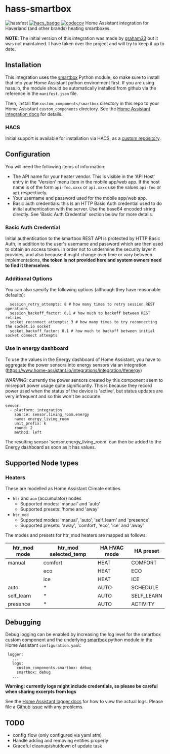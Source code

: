 # hass-smartbox
![hassfest](https://github.com/ajtudela/hass-smartbox/workflows/Validate%20with%20hassfest/badge.svg) [![hacs_badge](https://img.shields.io/badge/HACS-Custom-41BDF5.svg)](https://github.com/hacs/integration) [![codecov](https://codecov.io/gh/ajtudela/hass-smartbox/branch/main/graph/badge.svg?token=C6J448TUQ8)](https://codecov.io/gh/ajtudela/hass-smartbox)
Home Assistant integration for Haverland (and other brands) heating smartboxes.

**NOTE**: The initial version of this integration was made by [graham33](https://github.com/graham33) but it was not maintained. I have taken over the project and will try to keep it up to date.

## Installation
This integration uses the [smartbox] Python module, so make sure to install that
into your Home Assistant python environment first. If you are using hass.io, the
module should be automatically installed from github via the reference in the
`manifest.json` file.

Then, install the `custom_components/smartbox` directory in this repo to your
Home Assistant `custom_components` directory. See the [Home Assistant
integration docs] for details.

### HACS
Initial support is available for installation via HACS, as a [custom
repository].

## Configuration

You will need the following items of information:
* The API name for your heater vendor. This is visible in the 'API Host' entry
  in the 'Version' menu item in the mobile app/web app. If the host name is of
  the form `api-foo.xxxx` or `api.xxxx` use the values `api-foo` or `api`
  respectively.
* Your username and password used for the mobile app/web app.
* Basic auth credentials: this is an HTTP Basic Auth credential used to do
  initial authentication with the server. Use the base64 encoded string
  directly. See 'Basic Auth Credential' section below for more details.

### Basic Auth Credential
Initial authentication to the smartbox REST API is protected by HTTP Basic Auth,
in addition to the user's username and password which are then used to obtain an
access token. In order not to undermine the security layer it provides, and also
because it might change over time or vary between implementations, **the token
is not provided here and system owners need to find it themselves**.

### Additional Options
You can also specify the following options (although they have reasonable defaults):

```
  session_retry_attempts: 8 # how many times to retry session REST operations
  session_backoff_factor: 0.1 # how much to backoff between REST retries
  socket_reconnect_attempts: 3 # how many times to try reconnecting the socket.io socket
  socket_backoff_factor: 0.1 # how much to backoff between initial socket connect attempts
```

### Use in energy dashboard

To use the values in the Energy dashboard of Home Assistant, you have to
aggregate the power sensors into energy sensors via an integration
(https://www.home-assistant.io/integrations/integration/#energy)

*WARNING*: currently the power sensors created by this component seem to
misreport power usage quite significantly. This is because they record power
used when the status of the device is 'active', but status updates are very
infrequent and so this won't be accurate.

```
sensor:
  - platform: integration
    source: sensor.living_room.energy
    name: energy_living_room
    unit_prefix: k
    round: 2
    method: left
```

The resulting sensor 'sensor.energy_living_room' can then be added to the Energy dashboard as soon as it has values.

## Supported Node types

### Heaters
These are modelled as Home Assistant Climate entities.

* `htr` and `acm` (accumulator) nodes
  * Supported modes: 'manual' and 'auto'
  * Supported presets: 'home and 'away'
* `htr_mod`
  * Supported modes: 'manual', 'auto', 'self_learn' and 'presence'
  * Supported presets: 'away', 'comfort', 'eco', 'ice' and 'away'

The modes and presets for htr_mod heaters are mapped as follows:

| htr\_mod mode | htr\_mod selected_temp | HA HVAC mode | HA preset   |
|---------------|------------------------|--------------|-------------|
| manual        | comfort                | HEAT         | COMFORT     |
|               | eco                    | HEAT         | ECO         |
|               | ice                    | HEAT         | ICE         |
| auto          | *                      | AUTO         | SCHEDULE    |
| self\_learn   | *                      | AUTO         | SELF\_LEARN |
| presence      | *                      | AUTO         | ACTIVITY    |

## Debugging

Debug logging can be enabled by increasing the log level for the smartbox custom
component and the underlying [smartbox] python module in the Home Assistant
`configuration.yaml`:

```
 logger:
   ...
   logs:
     custom_components.smartbox: debug
     smartbox: debug
   ...
```

**Warning: currently logs might include credentials, so please be careful when
sharing excerpts from logs**

See the [Home Assistant logger docs] for how to view the actual logs. Please
file a [Github issue] with any problems.

## TODO
* config_flow (only configured via yaml atm)
* Handle adding and removing entities properly
* Graceful cleanup/shutdown of update task

[custom repository]: https://hacs.xyz/docs/faq/custom_repositories
[Github issue]: https://github.com/ajtudela/hass-smartbox/issues
[Home Assistant integration docs]: https://developers.home-assistant.io/docs/creating_integration_file_structure/#where-home-assistant-looks-for-integrations
[Home Assistant logger docs]: https://www.home-assistant.io/integrations/logger/#viewing-logs
[Home Assistant secrets management]: https://www.home-assistant.io/docs/configuration/secrets/
[smartbox]: https://github.com/ajtudela/smartbox
